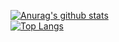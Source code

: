 [![Anurag's github stats](https://github-readme-stats.vercel.app/api?username=codybuilder-dev)](https://github.com/anuraghazra/github-readme-stats)  
[![Top Langs](https://github-readme-stats.vercel.app/api/top-langs/?username=codybuilder-dev)](https://github.com/anuraghazra/github-readme-stats)
